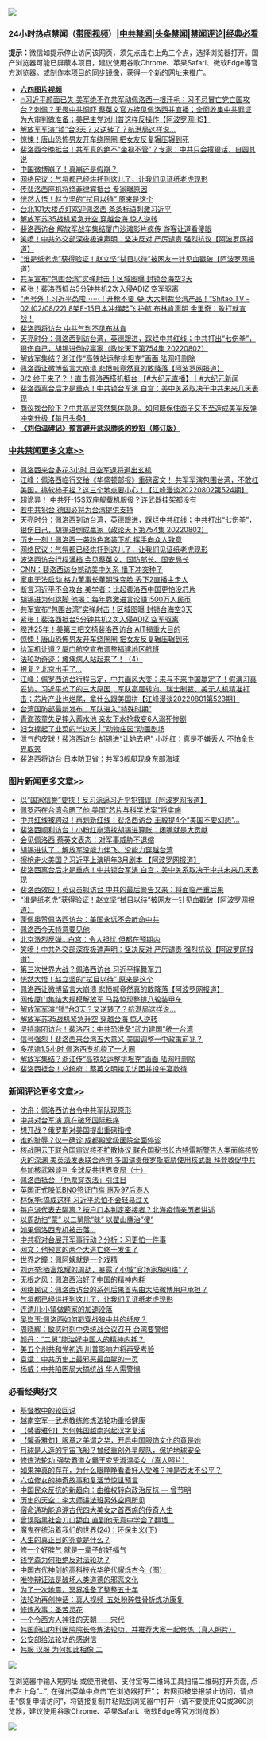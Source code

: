 ![](https://raw.githubusercontent.com/jsvpn/jsproxy/dev/64photo/fqnews-qr.jpg)

<div id="tt">
<h3>24小时热点禁闻（<a href="https://aaa.v2dns.tk/?QAjUl=BgRp5UNKRn&T5Vk=fPVH&Q59Ab=WxGE" target="_blank">带图视频</a>）|<a href="#%E4%B8%AD%E5%85%B1%E7%A6%81%E9%97%BB%E6%9B%B4%E5%A4%9A%E6%96%87%E7%AB%A0">中共禁闻</a>|<a href="#%E5%9B%BE%E7%89%87%E6%96%B0%E9%97%BB%E6%9B%B4%E5%A4%9A%E6%96%87%E7%AB%A0">头条禁闻</a>|<a href="#%E6%96%B0%E9%97%BB%E8%AF%84%E8%AE%BA%E6%9B%B4%E5%A4%9A%E6%96%87%E7%AB%A0">禁闻评论|<a href="#%E5%BF%85%E7%9C%8B%E7%BB%8F%E5%85%B8%E5%A5%BD%E6%96%87">经典必看</a></h3>
<div><b>提示：</b>微信如提示停止访问该网页，须先点击右上角三个点，选择浏览器打开。国产浏览器可能已屏蔽本项目，建议使用谷歌Chrome、苹果Safari、微软Edge等官方浏览器。或<a href="%E5%88%B6%E4%BD%9Cgit%E7%A6%81%E9%97%BB%E9%95%9C%E5%83%8F.md">制作本项目的同步镜像</a>，获得一个新的网址来推广。</div>
<ul>
<li><b><a href="http://d2.v2rss.gq/64.mp4" target="_blank">六四图片视频</a></b></li>
<li><a href="/bannedvideo/20220802/1766321.md">🔥习近平颜面已失 美军绝不许共军动佩洛西一根汗毛；习不忌冒亡党亡国攻台？刺佩？无畏中共恫吓 蔡英文官方接见佩洛西并直播；全面收集中共罪证 为大审判做准备；美民主党对川普这样反操作【阿波罗网HS】</a></li>
<li><a href="/topimagenews/20220803/1766448.md">解放军军演“锁”台3天？又逆转了？航港局这样说…</a></li>
<li><a href="/cbnews/20220802/1766384.md">惊悚！唐山恐怖男友开车绕圈圈 把女友反复辗压辗到死</a></li>
<li><a href="/topimagenews/20220802/1766287.md">裴洛西今晚抵台！共军真的绝不“坐视不管”？专家：中共只会撂狠话、自圆其说</a></li>
<li><a href="/cnnews/20220803/1766490.md">中国微博崩了！真崩还是假崩？</a></li>
<li><a href="/cbnews/20220803/1766458.md">网络民议：气氛都已经烘托到这儿了，让我们见证纸老虎现形</a></li>
<li><a href="/topimagenews/20220802/1766301.md">传裴洛西座机将绕菲律宾抵台 专家曝原因</a></li>
<li><a href="/topimagenews/20220803/1766512.md">恍然大悟！赵立坚的“拭目以待” 原来是这个</a></li>
<li><a href="/cnnews/20220802/1766396.md">台北101大楼点灯欢迎佩洛西 条条标语刺激习近平</a></li>
<li><a href="/topimagenews/20220803/1766443.md">解放军苏35战机紧急升空 穿越台海 惊人逆转</a></li>
<li><a href="/topimagenews/20220802/1766383.md">裴洛西访台 解放军战车集结厦门沙滩影片疯传 游客让道看傻眼</a></li>
<li><a href="/topimagenews/20220803/1766556.md">笑喷！中共外交部深夜极速声明：坚决反对 严厉谴责 强烈抗议【阿波罗网报道】</a></li>
<li><a href="/topimagenews/20220803/1766630.md">“谁是纸老虎”获得验证！赵立坚“拭目以待”被网友一针见血戳破【阿波罗网报道】</a></li>
<li><a href="/cbnews/20220803/1766410.md">共军宣布“包围台湾”实弹射击！区域图曝 封锁台海空3天</a></li>
<li><a href="/cbnews/20220803/1766409.md">紧张！裴洛西抵台5分钟共机2次入侵ADIZ 空军驱离</a></li>
<li><a href="/bannedvideo/20220802/1766367.md">“再号外！习近平怂啦⋯⋯！开枪不要 😂 大大制裁台湾产品！”Shitao TV - 02 (02/08/22) 8架F-15日本冲绳起飞 护航 布林肯声明 金里奇：敢打就宣战！</a></li>
<li><a href="/topimagenews/20220802/1766288.md">裴洛西将访台 中共气到不见布林肯</a></li>
<li><a href="/cbnews/20220803/1766585.md">天亮时分：佩洛西到访台湾，英德跟进，踩烂中共红线；中共打出“七伤拳”，狠伤自己，胡锡进倒成赢家（政论天下第754集 20220802）</a></li>
<li><a href="/topimagenews/20220803/1766407.md">解放军集结？浙江传“高铁站运整排坦克”画面 陆网吁删除</a></li>
<li><a href="/topimagenews/20220803/1766501.md">佩洛西让微博留言大崩溃 悲愤喊竟然真的敢降落【阿波罗网报道】</a></li>
<li><a href="/bannedvideo/20220802/1766300.md">8/2  终于来了？！直击佩洛西搭机抵台 【#大纪元直播】｜#大纪元新闻</a></li>
<li><a href="/topimagenews/20220803/1766679.md">裴洛西离台后才是重点！中共锁台军演 白宫：美中关系取决于中共未来几天表现</a></li>
<li><a href="/bannedvideo/20220803/1766547.md">商议找台阶下？中共高层突然集体隐身。如何既保住面子又不至造成美军反弹冲突升级【每日头条】</a></li>
<li><b><a href="/comments/20200207/1272816.md" target="_blank">《刘伯温碑记》预言避开武汉肺炎的妙招（修订版）</a></b></li>
</ul>
</div>

<div class="catlist">
<h3><a href="/cbnews/" target="_blank">中共禁闻</a><span><a href="/cbnews/" target="_blank" rel="nofollow">更多文章>></a></span></h3>
<ul>
<li><a href="/cbnews/20220803/1766736.md" target="_blank">佩洛西来台多花3小时 日空军退将道出玄机</a></li>
<li><a href="/cbnews/20220803/1766694.md" target="_blank">江峰：佩洛西临行交给《华盛顿邮报》重磅密文！ 共军军演包围台湾，不敢杠美国，挑软柿子捏？这三个地点要小心！【江峰漫谈20220802第524期】</a></li>
<li><a href="/cbnews/20220803/1766603.md" target="_blank">超诡异！ 中共歼-15S双座舰载机服役？连武器挂架都没有</a></li>
<li><a href="/cbnews/20220803/1766587.md" target="_blank">若中共犯台 德国必将为台湾提供支持</a></li>
<li><a href="/cbnews/20220803/1766585.md" target="_blank">天亮时分：佩洛西到访台湾，英德跟进，踩烂中共红线；中共打出“七伤拳”，狠伤自己，胡锡进倒成赢家（政论天下第754集 20220802）</a></li>
<li><a href="/cbnews/20220803/1766536.md" target="_blank">历史一刻！佩洛西一袭粉色套装下机 挥手向众人致意</a></li>
<li><a href="/cbnews/20220803/1766458.md" target="_blank">网络民议：气氛都已经烘托到这儿了，让我们见证纸老虎现形</a></li>
<li><a href="/cbnews/20220803/1766452.md" target="_blank">波洛西访台行程满档 会见蔡英文、国防部长、国安局长</a></li>
<li><a href="/cbnews/20220803/1766451.md" target="_blank">CNN：裴洛西访台撼动美中关系 播下冲突种子</a></li>
<li><a href="/cbnews/20220803/1766450.md" target="_blank">家电无法启动 格力董事长董明珠变脸 丢下2直播主走人</a></li>
<li><a href="/cbnews/20220803/1766431.md" target="_blank">断言习近平不会攻台 美学者：比起裴洛西中国更怕没芯片</a></li>
<li><a href="/cbnews/20220803/1766430.md" target="_blank">胡锡进为何跳脚 他揭：每年靠激进言论赚1500万人民币</a></li>
<li><a href="/cbnews/20220803/1766410.md" target="_blank">共军宣布“包围台湾”实弹射击！区域图曝 封锁台海空3天</a></li>
<li><a href="/cbnews/20220803/1766409.md" target="_blank">紧张！裴洛西抵台5分钟共机2次入侵ADIZ 空军驱离</a></li>
<li><a href="/cbnews/20220803/1766408.md" target="_blank">睽违25年！美第三把交椅裴洛西访台 AIT揭重大目的</a></li>
<li><a href="/cbnews/20220802/1766384.md" target="_blank">惊悚！唐山恐怖男友开车绕圈圈 把女友反复辗压辗到死</a></li>
<li><a href="/cbnews/20220802/1766208.md" target="_blank">给军机让道？厦门航空宣布调整福建地区航班</a></li>
<li><a href="/cbnews/20220802/1765493.md" target="_blank">法轮功奇迹：瘫痪病人站起来了！（4）</a></li>
<li><a href="/cbnews/20220802/1766203.md" target="_blank">报复？北京出手了…</a></li>
<li><a href="/cbnews/20220802/1766188.md" target="_blank">江峰：佩罗西访台行程已定，中共画风大变：来与不来中国赢定了！假演习真妥协，习近平怂了的三大原因；军队高层转向、瑞士制裁、美无人机精准打击；芯片产业也烂尾，拿什么跟美国拼【江峰漫谈20220801第523期】</a></li>
<li><a href="/cbnews/20220802/1766141.md" target="_blank">台湾国防部最新发布：军队进入“特殊时期”</a></li>
<li><a href="/cbnews/20220802/1766139.md" target="_blank">青海孩童失足摔入蓄水池 亲友下水抢救变6人溺死惨剧</a></li>
<li><a href="/cbnews/20220802/1765937.md" target="_blank">妇女撑起了韭菜的半边天 | ”动物庄园“动画剧场</a></li>
<li><a href="/cbnews/20220802/1766125.md" target="_blank">泄气的皮球！裴洛西访台 胡锡进“让她去吧” 小粉红：真是不嫌丢人 不怕全世界取笑</a></li>
<li><a href="/cbnews/20220802/1766101.md" target="_blank">裴洛西将访台 日本防卫省：共军3舰艇现身东部海域</a></li>

</ul>
</div>
<div class="catlist">
<h3><a href="/topimagenews/" target="_blank">图片新闻</a><span><a href="/topimagenews/" target="_blank" rel="nofollow">更多文章>></a></span></h3>
<ul>
<li><a href="/topimagenews/20220803/1766751.md" target="_blank">以“国家信誉”要挟！反习派逼习近平犯错误【阿波罗网报道】</a></li>
<li><a href="/topimagenews/20220803/1766735.md" target="_blank">佩罗西在台湾会晤了他 美国“芯片与科学法案”将实施</a></li>
<li><a href="/topimagenews/20220803/1766714.md" target="_blank">中共红线被跨过！再划新红线！裴洛西访台 王毅提4个“美国不要幻想”…</a></li>
<li><a href="/topimagenews/20220803/1766704.md" target="_blank">裴洛西顺利访台！小粉红崩溃找胡锡进算账：闭嘴就是大贡献</a></li>
<li><a href="/topimagenews/20220803/1766699.md" target="_blank">会见佩洛西 蔡英文表态：对军事威胁不退缩</a></li>
<li><a href="/topimagenews/20220803/1766698.md" target="_blank">胡锡进认了：解放军没能力伴飞、没能力穿越台湾</a></li>
<li><a href="/topimagenews/20220803/1766697.md" target="_blank">擦枪走火美国？习近平上演明年3月剧本 【阿波罗网报道】</a></li>
<li><a href="/topimagenews/20220803/1766679.md" target="_blank">裴洛西离台后才是重点！中共锁台军演 白宫：美中关系取决于中共未来几天表现</a></li>
<li><a href="/topimagenews/20220803/1766631.md" target="_blank">裴洛西效应！英议员拟访台 中共的最后警告又来：将面临严重后果</a></li>
<li><a href="/topimagenews/20220803/1766630.md" target="_blank">“谁是纸老虎”获得验证！赵立坚“拭目以待”被网友一针见血戳破【阿波罗网报道】</a></li>
<li><a href="/topimagenews/20220803/1766602.md" target="_blank">蓬佩奥赞佩洛西访台：美国永远不会听命中共</a></li>
<li><a href="/topimagenews/20220803/1766586.md" target="_blank">佩洛西今天特意要见他</a></li>
<li><a href="/topimagenews/20220803/1766565.md" target="_blank">北京激烈反弹…白宫：令人担忧 但都在预期内</a></li>
<li><a href="/topimagenews/20220803/1766556.md" target="_blank">笑喷！中共外交部深夜极速声明：坚决反对 严厉谴责 强烈抗议【阿波罗网报道】</a></li>
<li><a href="/topimagenews/20220803/1766549.md" target="_blank">第三次世界大战？佩洛西访台 习近平挥舞军刀</a></li>
<li><a href="/topimagenews/20220803/1766512.md" target="_blank">恍然大悟！赵立坚的“拭目以待” 原来是这个</a></li>
<li><a href="/topimagenews/20220803/1766501.md" target="_blank">佩洛西让微博留言大崩溃 悲愤喊竟然真的敢降落【阿波罗网报道】</a></li>
<li><a href="/topimagenews/20220803/1766449.md" target="_blank">网传厦门集结大规模解放军 马路惊现整排八轮装甲车</a></li>
<li><a href="/topimagenews/20220803/1766448.md" target="_blank">解放军军演“锁”台3天？又逆转了？航港局这样说…</a></li>
<li><a href="/topimagenews/20220803/1766443.md" target="_blank">解放军苏35战机紧急升空 穿越台海 惊人逆转</a></li>
<li><a href="/topimagenews/20220803/1766429.md" target="_blank">坚持率团访台！裴洛西：中共恐准备“武力建国”统一台湾</a></li>
<li><a href="/topimagenews/20220803/1766427.md" target="_blank">信号强烈！裴洛西来台湾五大意义 美国调整一中政策前兆？</a></li>
<li><a href="/topimagenews/20220803/1766426.md" target="_blank">多花逾1.5小时 佩洛西专机绕了一大圈</a></li>
<li><a href="/topimagenews/20220803/1766407.md" target="_blank">解放军集结？浙江传“高铁站运整排坦克”画面 陆网吁删除</a></li>
<li><a href="/topimagenews/20220803/1766406.md" target="_blank">裴洛西抵台！总统府：蔡英文明接见访团并设午宴款待</a></li>

</ul>
</div>
<div class="catlist">
<h3><a href="/comments/" target="_blank">新闻评论</a><span><a href="/comments/" target="_blank" rel="nofollow">更多文章>></a></span></h3>
<ul>
<li><a href="/comments/20220803/1766744.md" target="_blank">沈舟：佩洛西访台令中共军队现原形</a></li>
<li><a href="/comments/20220803/1766743.md" target="_blank">中共对台军演 意在破坏国际秩序</a></li>
<li><a href="/comments/20220803/1766710.md" target="_blank">想开战？俄罗斯对美国提出重磅指控</a></li>
<li><a href="/comments/20220803/1766701.md" target="_blank">谁的耻辱？仅一确诊 成都殿堂级医院全面停诊</a></li>
<li><a href="/comments/20220803/1766692.md" target="_blank">核战阴云下联合国审议核不扩散协议 联合国秘书长古特雷斯警告人类面临核毁灭的深渊 美英法发表联合声明 多国谴责俄罗斯威胁使用核武器 拜登敦促中共参加核武器谈判 全球反共世界变局（十）</a></li>
<li><a href="/comments/20220803/1766687.md" target="_blank">佩洛西抵台 「色票穿衣法」引注目</a></li>
<li><a href="/comments/20220803/1766678.md" target="_blank">英国正式降低BNO签证门槛 惠及97后港人</a></li>
<li><a href="/comments/20220803/1766662.md" target="_blank">林保华:搞成这样 习近平恐怕不会轻易过关</a></li>
<li><a href="/comments/20220803/1766661.md" target="_blank">每户派代表去隔离？按户口本判定密接者？北海疫情亲历者讲述</a></li>
<li><a href="/comments/20220803/1766660.md" target="_blank">以周劼扫&#8221;蒙&#8221; 以二舅除&#8221;昧&#8221; 以翟山鹰治&#8221;傻&#8221;</a></li>
<li><a href="/comments/20220803/1766659.md" target="_blank">如果佩洛西专机被击落…</a></li>
<li><a href="/comments/20220803/1766653.md" target="_blank">中共将对台展开军事行动？分析：习更怕一件事</a></li>
<li><a href="/comments/20220803/1766641.md" target="_blank">网文：他预言的两个大逃亡终于发生了</a></li>
<li><a href="/comments/20220803/1766640.md" target="_blank">世界之瞳：佩阿姨就是一个戏精</a></li>
<li><a href="/comments/20220803/1766639.md" target="_blank">刘远举:晒富炫耀的周劼，暴露了小城“官场家族网络”？</a></li>
<li><a href="/comments/20220803/1766638.md" target="_blank">无根之风：佩洛西治好了中国的精神内耗</a></li>
<li><a href="/comments/20220803/1766637.md" target="_blank">网络民议：佩洛西访台的系列后果首先由大陆微博用户承担？</a></li>
<li><a href="/comments/20220803/1766636.md" target="_blank">气氛都已经烘托到这儿了，让我们见证纸老虎现形</a></li>
<li><a href="/comments/20220803/1766635.md" target="_blank">连清川:小镇做题家的加速没落</a></li>
<li><a href="/comments/20220803/1766634.md" target="_blank">吴崑玉:佩洛西如何戳穿战狼中共的纸皮？</a></li>
<li><a href="/comments/20220803/1766633.md" target="_blank">周晓辉：敏感时刻中央统战会议召开 台湾要警惕</a></li>
<li><a href="/comments/20220803/1766632.md" target="_blank">颜丹：“二舅”能治好中国人的精神内耗？</a></li>
<li><a href="/comments/20220803/1766614.md" target="_blank">美五个州共和党初选 川普影响力将再受考验</a></li>
<li><a href="/comments/20220803/1766591.md" target="_blank">袁斌：中共历史上最邪恶最血腥的一页</a></li>
<li><a href="/comments/20220803/1766590.md" target="_blank">杨威：中共陷困局大搞统战 华人需警惕</a></li>

</ul>
</div>

<div class="catlist">
<h3>必看经典好文</h3>
<ul>
<li><a href="/comments/20220503/1727726.md" target="_blank">基督教中的轮回说</a></li>
<li><a href="/comments/20190807/1170993.md" target="_blank">越南空军一武术教练修炼法轮功重拾健康</a></li>
<li><a href="/bannedvideo/20210301/1495767.md" target="_blank">【馨香雅句】为何韩国越南兴起汉字复活</a></li>
<li><a href="/bannedvideo/20201203/1441331.md" target="_blank">【馨香雅句】服章之美谓之华，开启中国服饰文化的竟是她</a></li>
<li><a href="/comments/20200712/1359456.md" target="_blank">月球是人造的宇宙飞船？曾经重创外星舰队，保护地球安全</a></li>
<li><a href="/cbnews/20211127/1658400.md" target="_blank">修炼法轮功 强势霸道女霸王变贤淑温柔女（真人照片）</a></li>
<li><a href="/comments/20200623/1346844.md" target="_blank">如果神真的存在，为什么眼睁睁看着好人受难？神是否太不公平？</a></li>
<li><a href="/tculture/20130420/118886.md" target="_blank">六位修女的神奇故事和复活节惊世预言</a></li>
<li><a href="/comments/20220713/1757701.md" target="_blank">中国民众反抗的新趋向：由维权转向政治反抗 — 曾节明</a></li>
<li><a href="/tculture/20121025/73064.md" target="_blank">历史的天空：李大师讲法班另外空间所见</a></li>
<li><a href="/comments/20220105/1674810.md" target="_blank">宿命通功能追溯古代四大美女之首西施的传奇人生</a></li>
<li><a href="/topimagenews/20200928/1404412.md" target="_blank">曾误陷黑社会刀口舔血 直到他无意中学会了翻墙&#8230;</a></li>
<li><a href="/cbnews/20180907/994846.md" target="_blank">魔鬼在统治着我们的世界(24)：环保主义(下)</a></li>
<li><a href="/comments/20220717/1759493.md" target="_blank">人生的真正目的究竟是什么？</a></li>
<li><a href="/funmedia/20200713/1359909.md" target="_blank">修一个好脾气 就是一辈子的好福气</a></li>
<li><a href="/comments/20210123/1473430.md" target="_blank">钱学森为何拒绝反对法轮功？</a></li>
<li><a href="/comments/20220403/1714124.md" target="_blank">中国古代神剑的高科技光华绝代耀烁古今（图）</a></li>
<li><a href="/cbnews/20170130/651555.md" target="_blank">唯物辩证法是破坏人类道德的邪恶文化</a></li>
<li><a href="/cbnews/20200309/948043.md" target="_blank">为了一次地震，冥界准备了整整五十年</a></li>
<li><a href="/comments/20190516/1128964.md" target="_blank">法轮功再创神话：真人视频-五处粉碎性骨折炼功康复</a></li>
<li><a href="/comments/20220522/1736049.md" target="_blank">修炼故事：圣苦灵花</a></li>
<li><a href="/lifebaike/20211124/1656686.md" target="_blank">一个令西方人神往的天朝——宋代</a></li>
<li><a href="/comments/20211216/1666206.md" target="_blank">韩国蔚山内科医院院长修炼法轮功，并推荐大家一起修炼（真人照片）</a></li>
<li><a href="/aomi/history/20210111/1465363.md" target="_blank">公安部给法轮功的感谢信</a></li>
<li><a href="/bannedvideo/20220321/1707657.md" target="_blank">韩服 汉服 为何如此相像 二</a></li>

</ul>
</div>

![](https://raw.githubusercontent.com/jsvpn/jsproxy/dev/64photo/fqnews-qr.jpg)

在浏览器中输入短网址 或使用微信、支付宝等二维码工具扫描二维码打开页面, 点击右上角"...", 在弹出菜单中点击“在浏览器打开”； 若网页被举报禁止访问，请点击“恢复申请访问”，将链接复制并粘贴到浏览器中打开（请不要使用QQ或360浏览器，建议使用谷歌Chrome、苹果Safari、微软Edge等官方浏览器）

![](https://raw.githubusercontent.com/jsvpn/jsproxy/dev/64photo/wx.jpg)